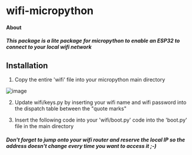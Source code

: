 # wifi-micropython

#### About

##### This package is a lite package for micropython to enable an ESP32 to connect to your local wifi network

## Installation

1) Copy the entire 'wifi' file into your micropython main directory

![image](https://user-images.githubusercontent.com/87293579/135570354-f6844b79-c8bf-41bc-8260-58e601badf4a.png)


2) Update wifi/keys.py by inserting your wifi name and wifi password into the dispatch table between the "quote marks"


3) Insert the following code into your 'wifi/boot.py' code into the 'boot.py' file in the main directory




##### Don't forget to jump onto your wifi router and reserve the local IP so the address doesn't change every time you want to access it ;-)
